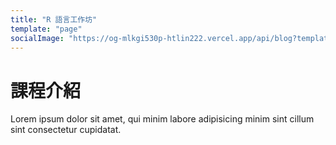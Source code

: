 ```yaml
---
title: "R 語言工作坊"
template: "page"
socialImage: "https://og-mlkgi530p-htlin222.vercel.app/api/blog?templateTitle=R+%E8%AA%9E%E8%A8%80%E5%B7%A5%E5%9D%8A"
---
```


# 課程介紹

Lorem ipsum dolor sit amet, qui minim labore adipisicing minim sint cillum sint consectetur cupidatat.
